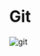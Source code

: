 # Git
![git](https://upload.wikimedia.org/wikipedia/commons/thumb/e/e0/Git-logo.svg/1280px-Git-logo.svg.png)
